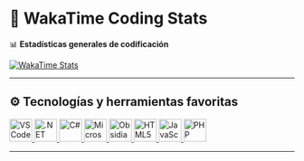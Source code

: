 # 🧠 WakaTime Coding Stats

📊 **Estadísticas generales de codificación**

[![WakaTime Stats](https://github-readme-stats.vercel.app/api/wakatime?username=LechuDev&theme=dark&layout=compact)](https://wakatime.com/@LechuDev)

---

## ⚙️ Tecnologías y herramientas favoritas

<div align="left">

<a href="https://code.visualstudio.com/" target="_blank">
  <img src="https://cdn.jsdelivr.net/gh/devicons/devicon/icons/vscode/vscode-original.svg" width="40" alt="VS Code" />
</a>
<a href="https://dotnet.microsoft.com/" target="_blank">
  <img src="https://cdn.jsdelivr.net/gh/devicons/devicon/icons/dotnetcore/dotnetcore-original.svg" width="40" alt=".NET" />
</a>
<a href="https://learn.microsoft.com/en-us/dotnet/csharp/" target="_blank">
  <img src="https://cdn.jsdelivr.net/gh/devicons/devicon/icons/csharp/csharp-original.svg" width="40" alt="C#" />
</a>
<a href="https://www.microsoft.com/" target="_blank">
  <img src="https://cdn.jsdelivr.net/gh/devicons/devicon/icons/windows8/windows8-original.svg" width="40" alt="Microsoft" />
</a>
<a href="https://obsidian.md/" target="_blank">
  <img src="https://upload.wikimedia.org/wikipedia/commons/3/3a/Obsidian-logo.png" width="40" alt="Obsidian" />
</a>
<a href="https://developer.mozilla.org/en-US/docs/Web/HTML" target="_blank">
  <img src="https://cdn.jsdelivr.net/gh/devicons/devicon/icons/html5/html5-original.svg" width="40" alt="HTML5" />
</a>
<a href="https://developer.mozilla.org/en-US/docs/Web/JavaScript" target="_blank">
  <img src="https://cdn.jsdelivr.net/gh/devicons/devicon/icons/javascript/javascript-original.svg" width="40" alt="JavaScript" />
</a>
<a href="https://www.php.net/" target="_blank">
  <img src="https://cdn.jsdelivr.net/gh/devicons/devicon/icons/php/php-original.svg" width="40" alt="PHP" />
</a>

</div>

---
